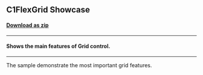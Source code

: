 ## C1FlexGrid Showcase
#### [Download as zip](https://downgit.github.io/#/home?url=https://github.com/GrapeCity/ComponentOne-WPF-Samples/tree/master/\NET_4.5.2\C1.WPF.FlexGrid\CS\ShowCase\ShowCase)
____
#### Shows the main features of Grid control.
____
The sample demonstrate the most important grid features.
